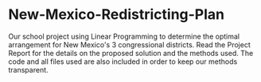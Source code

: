 # New-Mexico-Redistricting-Plan
Our school project using Linear Programming to determine the optimal arrangement for New Mexico's 3 congressional districts.
Read the Project Report for the details on the proposed solution and the methods used. 
The code and all files used are also included in order to keep our methods transparent.
